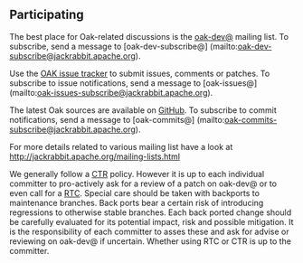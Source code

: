 <!--
   Licensed to the Apache Software Foundation (ASF) under one or more
   contributor license agreements.  See the NOTICE file distributed with
   this work for additional information regarding copyright ownership.
   The ASF licenses this file to You under the Apache License, Version 2.0
   (the "License"); you may not use this file except in compliance with
   the License.  You may obtain a copy of the License at

       http://www.apache.org/licenses/LICENSE-2.0

   Unless required by applicable law or agreed to in writing, software
   distributed under the License is distributed on an "AS IS" BASIS,
   WITHOUT WARRANTIES OR CONDITIONS OF ANY KIND, either express or implied.
   See the License for the specific language governing permissions and
   limitations under the License.
  -->

Participating
-------------

The best place for Oak-related discussions is the [oak-dev@](mailto:oak-dev@jackrabbit.apache.org)
mailing list. To subscribe, send a message to [oak-dev-subscribe@]
(mailto:oak-dev-subscribe@jackrabbit.apache.org). 

Use the [OAK issue tracker](https://issues.apache.org/jira/browse/OAK) to submit issues, comments 
or patches. To subscribe to issue notifications, send a message to [oak-issues@]
(mailto:oak-issues-subscribe@jackrabbit.apache.org). 

The latest Oak sources are available on [GitHub][1]. To subscribe to commit notifications, 
send a message to [oak-commits@] (mailto:oak-commits-subscribe@jackrabbit.apache.org).

For more details related to various mailing list have a look at http://jackrabbit.apache.org/mailing-lists.html

We generally follow a [CTR](https://www.apache.org/foundation/glossary.html#CommitThenReview) policy. 
However it is up to each individual committer to pro-actively ask for a review of a patch on 
oak-dev@ or to even call for a [RTC](https://www.apache.org/foundation/glossary.html#ReviewThenCommit). 
Special care should be taken with backports to maintenance branches. Back ports bear a certain risk 
of introducing regressions to otherwise stable branches. Each back ported change should be carefully 
evaluated for its potential impact, risk and possible mitigation. It is the responsibility of each 
committer to asses these and ask for advise or reviewing on oak-dev@ if uncertain. Whether using 
RTC or CTR is up to the committer.
 
[1]: https://github.com/apache/jackrabbit-oak
